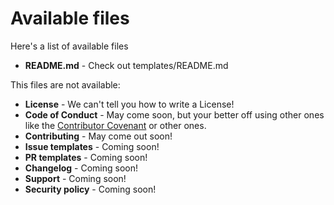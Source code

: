 # Available files

Here's a list of available files

- **README.md** - Check out templates/README.md

This files are not available:

- **License** - We can't tell you how to write a License!
- **Code of Conduct** - May come soon, but your better off using other ones like
  the [Contributor Covenant](https://www.contributor-covenant.org/) or other ones.
- **Contributing** - May come out soon!
- **Issue templates** - Coming soon!
- **PR templates** - Coming soon!
- **Changelog** - Coming soon!
- **Support** - Coming soon!
- **Security policy** - Coming soon!
